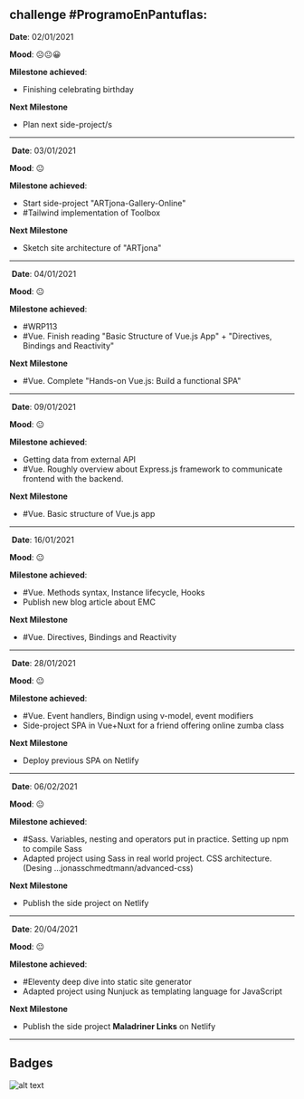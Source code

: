 ## **challenge #ProgramoEnPantuflas:**
  


**Date**: 02/01/2021

**Mood**: ☹️😐😀

**Milestone achieved**:

- Finishing celebrating birthday

**Next Milestone**
- Plan next side-project/s

---
​
**Date**: 03/01/2021

**Mood**: 😐

**Milestone achieved**:
- Start side-project "ARTjona-Gallery-Online"
- #Tailwind implementation of Toolbox

**Next Milestone**
- Sketch site architecture of "ARTjona"

---
​
**Date**: 04/01/2021

**Mood**: 😐

**Milestone achieved**:
- #WRP113
- #Vue. Finish reading "Basic Structure of Vue.js App" + "Directives, Bindings and Reactivity"  

**Next Milestone**
- #Vue. Complete "Hands-on Vue.js: Build a functional SPA"

---
​
**Date**: 09/01/2021

**Mood**: 😐

**Milestone achieved**:
- Getting data from external API
- #Vue. Roughly overview about Express.js framework to communicate frontend with the backend.  

**Next Milestone**
- #Vue. Basic structure of Vue.js app

---
​
**Date**: 16/01/2021

**Mood**: 😐

**Milestone achieved**:
- #Vue. Methods syntax, Instance lifecycle, Hooks 
- Publish new blog article about EMC 

**Next Milestone**
- #Vue. Directives, Bindings and Reactivity

---
​
**Date**: 28/01/2021

**Mood**: 😐

**Milestone achieved**:
- #Vue. Event handlers, Bindign using v-model, event modifiers 
- Side-project SPA in Vue+Nuxt for a friend offering online zumba class  

**Next Milestone**
- Deploy previous SPA on Netlify

---
​
**Date**: 06/02/2021

**Mood**: 😐

**Milestone achieved**:
- #Sass. Variables, nesting and operators put in practice. Setting up npm to compile Sass  
- Adapted project using Sass in real world project. CSS architecture. (Desing ...jonasschmedtmann/advanced-css)   

**Next Milestone**
- Publish the side project on Netlify

---
​
**Date**: 20/04/2021

**Mood**: 😐

**Milestone achieved**:
- #Eleventy deep dive into static site generator
- Adapted project using Nunjuck as templating language for JavaScript   

**Next Milestone**
- Publish the side project __Maladriner Links__ on Netlify

---
## **Badges**

![alt text](https://raw.githubusercontent.com/delineas/reto-programa-en-pantuflas/main/badges/programaenpantuflas-pantufla1.png)
